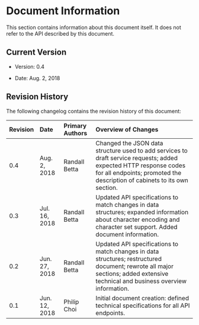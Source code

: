 # Document Information

This section contains information about this document itself.
It does not refer to the API described by this document.

## Current Version

  * Version: 0.4
  
  * Date: Aug. 2, 2018

## Revision History

The following changelog contains the revision history of this document:

| Revision | Date | Primary Authors | Overview of Changes |
| :--- | :--- | :--- | :--- |
| 0.4 | Aug. 2, 2018 | Randall Betta | Changed the JSON data structure used to add services to draft service requests; added expected HTTP response codes for all endpoints; promoted the description of cabinets to its own section. |
| 0.3 | Jul. 16, 2018 | Randall Betta | Updated API specifications to match changes in data structures; expanded information about character encoding and character set support. Added document information. |
| 0.2 | Jun. 27, 2018 | Randall Betta | Updated API specifications to match changes in data structures; restructured document; rewrote all major sections; added extensive technical and business overview information. |
| 0.1 | Jun. 12, 2018 | Philip Choi | Initial document creation: defined technical specifications for all API endpoints. |
